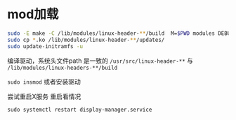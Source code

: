 # mod加载

```bash
sudo -E make -C /lib/modules/linux-header-**/build  M=$PWD modules DEBUG=1 -j4
sudo cp *.ko /lib/modules/linux-header-**/updates/
sudo update-initramfs -u
```

编译驱动，系统头文件path 是一致的 `/usr/src/linux-header-**` 与 `/lib/modules/linux-headers-**/build`



`sudo insmod` 或者安装驱动

尝试重启X服务 重启看情况

`sudo systemctl restart display-manager.service`
